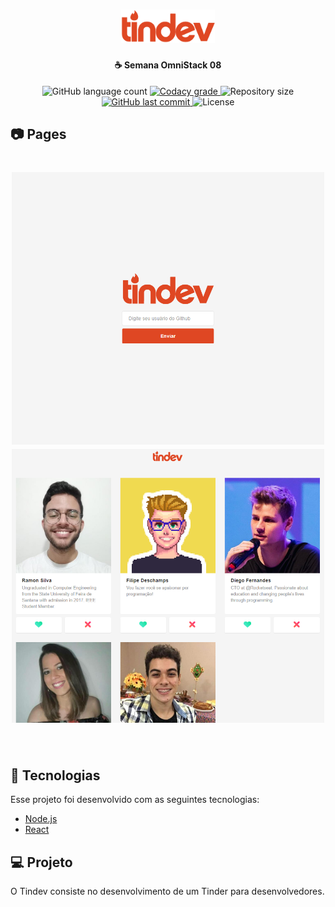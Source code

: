 <h1 align="center">
    <img alt="TinDEV" title="#delicinha" src=".github/tindev.svg" width="150px" />
</h1>

<h4 align="center">
  ☕ Semana OmniStack 08
</h4>
<p align="center">
  <img alt="GitHub language count" src="https://img.shields.io/github/languages/count/ramondcsilva/semana-omnistack-08.svg">

  <a href="https://www.codacy.com/app/ramondcsilva/semana-omnistack-08">
    <img alt="Codacy grade" src="https://img.shields.io/codacy/grade/04db4b43120b4d05b9b39c9d2da97300.svg">
  </a>

  <img alt="Repository size" src="https://img.shields.io/github/repo-size/ramondcsilva/semana-omnistack-08.svg">
  <a href="https://github.com/ramondcsilva/semana-omnistack-08/commits/master">
    <img alt="GitHub last commit" src="https://img.shields.io/github/last-commit/ramondcsilva/semana-omnistack-08.svg">
  </a>

  <img alt="License" src="https://img.shields.io/badge/license-MIT-brightgreen">
</p>

## 📷 Pages

<h1 align="center">
    <img alt="TinDEV" title="#delicinha" src=".github/HomeTinDEV.png" width="500px" />
    <img alt="TinDEV" title="#delicinha" src=".github/FeedTinDEV.png" width="500px" />
</h1>

<br>

## :rocket: Tecnologias

Esse projeto foi desenvolvido com as seguintes tecnologias:

- [Node.js](https://nodejs.org/en/)
- [React](https://reactjs.org)

## 💻 Projeto

O Tindev consiste no desenvolvimento de um Tinder para desenvolvedores.
